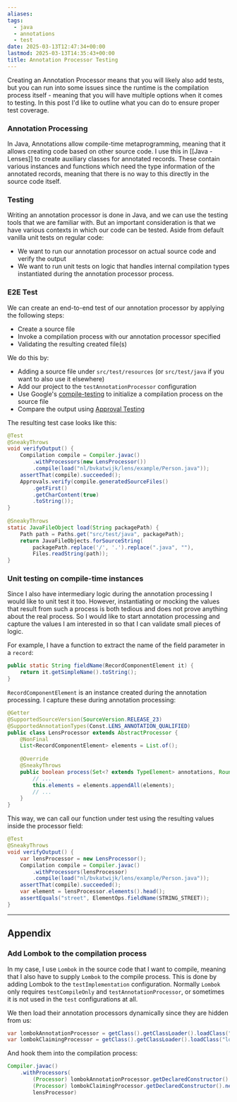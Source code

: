 ```yaml
---
aliases: 
tags:
  - java
  - annotations
  - test
date: 2025-03-13T12:47:34+00:00
lastmod: 2025-03-13T14:35:43+00:00
title: Annotation Processor Testing
---
```

Creating an Annotation Processor means that you will likely also add tests, but you can run into some issues since the runtime is the compilation process itself - meaning that you will have multiple options when it comes to testing. In this post I'd like to outline what you can do to ensure proper test coverage.

### Annotation Processing
In Java, Annotations allow compile-time metaprogramming, meaning that it allows creating code based on other source code. I use this in [[Java - Lenses]] to create auxiliary classes for annotated records. These contain various instances and functions which need the type information of the annotated records, meaning that there is no way to this directly in the source code itself.

### Testing
Writing an annotation processor is done in Java, and we can use the testing tools that we are familiar with. But an important consideration is that we have various contexts in which our code can be tested. Aside from default vanilla unit tests on regular code:

- We want to run our annotation processor on actual source code and verify the output
- We want to run unit tests on logic that handles internal compilation types instantiated during the annotation processor process.

### E2E Test

We can create an end-to-end test of our annotation processor by applying the following steps:
- Create a source file
- Invoke a compilation process with our annotation processor specified
- Validating the resulting created file(s)

We do this by:
- Adding a source file under `src/test/resources` (or `src/test/java` if you want to also use it elsewhere)
- Add our project to the `testAnnotationProcessor` configuration
- Use Google's [compile-testing](https://mvnrepository.com/artifact/com.google.testing.compile/compile-testing) to initialize a compilation process on the source file
- Compare the output using [Approval Testing](https://mvnrepository.com/artifact/com.approvaltests/approvaltests)

The resulting test case looks like this:

```java
@Test  
@SneakyThrows  
void verifyOutput() {  
    Compilation compile = Compiler.javac()  
        .withProcessors(new LensProcessor())
        .compile(load("nl/bvkatwijk/lens/example/Person.java"));  
    assertThat(compile).succeeded();  
    Approvals.verify(compile.generatedSourceFiles()  
        .getFirst()  
        .getCharContent(true)  
        .toString());  
}  
  
@SneakyThrows  
static JavaFileObject load(String packagePath) {  
    Path path = Paths.get("src/test/java", packagePath);  
    return JavaFileObjects.forSourceString(  
        packagePath.replace('/', '.').replace(".java", ""),  
        Files.readString(path));  
}
```

### Unit testing on compile-time instances

Since I also have intermediary logic during the annotation processing I would like to unit test it too. However, instantiating or mocking the values that result from such a process is both tedious and does not prove anything about the real process. So I would like to start annotation processing and capture the values I am interested in so that I can validate small pieces of logic.

For example, I have a function to extract the name of the field parameter in a `record`:
```java
public static String fieldName(RecordComponentElement it) {  
    return it.getSimpleName().toString();  
}
```

`RecordComponentElement` is an instance created during the annotation processing. I capture these during annotation processing:

```java
@Getter  
@SupportedSourceVersion(SourceVersion.RELEASE_23)  
@SupportedAnnotationTypes(Const.LENS_ANNOTATION_QUALIFIED)  
public class LensProcessor extends AbstractProcessor {  
    @NonFinal  
    List<RecordComponentElement> elements = List.of();
  
	@Override  
	@SneakyThrows  
	public boolean process(Set<? extends TypeElement> annotations, RoundEnvironment roundEnv) {
		// ...
		this.elements = elements.appendAll(elements);
		// ...
	}
}
```

This way, we can call our function under test using the resulting values inside the processor field:
```java
@Test  
@SneakyThrows  
void verifyOutput() {  
	var lensProcessor = new LensProcessor();
    Compilation compile = Compiler.javac()  
        .withProcessors(lensProcessor)
        .compile(load("nl/bvkatwijk/lens/example/Person.java"));  
    assertThat(compile).succeeded();  
    var element = lensProcessor.elements().head();
    assertEquals("street", ElementOps.fieldName(STRING_STREET));  
}  
```

---

## Appendix

### Add Lombok to the compilation process

In my case, I use `Lombok` in the source code that I want to compile, meaning that I also have to supply `Lombok` to the compile process. This is done by adding Lombok to the `testImplementation` configuration. Normally `Lombok` only requires `testCompileOnly`
 and `testAnnotationProcessor`, or sometimes it is not used in the `test` configurations at all.

We then load their annotation processors dynamically since they are hidden from us:

```java
var lombokAnnotationProcessor = getClass().getClassLoader().loadClass("lombok.launch.AnnotationProcessorHider$AnnotationProcessor");  
var lombokClaimingProcessor = getClass().getClassLoader().loadClass("lombok.launch.AnnotationProcessorHider$ClaimingProcessor");
```

And hook them into the compilation process:

```java
Compiler.javac()  
    .withProcessors(  
        (Processor) lombokAnnotationProcessor.getDeclaredConstructor().newInstance(),  
        (Processor) lombokClaimingProcessor.getDeclaredConstructor().newInstance(),  
        lensProcessor)
```